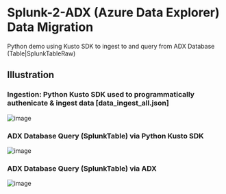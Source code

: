 # Splunk-2-ADX (Azure Data Explorer) Data Migration
Python demo using Kusto SDK to ingest to and query from ADX Database (Table|SplunkTableRaw)

## Illustration
### Ingestion: Python Kusto SDK used to programmatically authenicate & ingest data [data_ingest_all.json]
![image](https://github.com/dcodev1702/splunk_2_adx/assets/32214072/757a1101-0645-487f-a4ec-b6c39d797935)

### ADX Database Query (SplunkTable) via Python Kusto SDK
![image](https://github.com/dcodev1702/splunk_2_adx/assets/32214072/903da86c-69b5-46cf-a26c-eeec9d6027c8)

### ADX Database Query (SplunkTable) via ADX
![image](https://github.com/dcodev1702/splunk_2_adx/assets/32214072/812b5597-70cd-4363-a5d4-0e4d07cbee0e)
